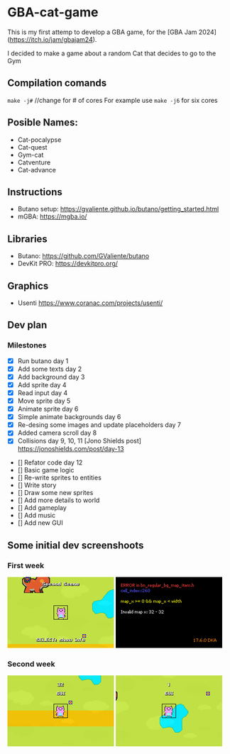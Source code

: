 # GBA-cat-game
This is my first attemp to develop a GBA game, for the [GBA Jam 2024] (https://itch.io/jam/gbajam24).

I decided to make a game about a random Cat that decides to go to the Gym

## Compilation comands
  `make -j#`  //change for # of cores
  For example use `make -j6` for six cores

## Posible Names:
  - Cat-pocalypse
  - Cat-quest
  - Gym-cat
  - Catventure
  - Cat-advance

## Instructions
  - Butano setup: https://gvaliente.github.io/butano/getting_started.html
  - mGBA: https://mgba.io/

## Libraries
  - Butano: https://github.com/GValiente/butano
  - DevKit PRO: https://devkitpro.org/
  
## Graphics
  - Usenti https://www.coranac.com/projects/usenti/

## Dev plan
### Milestones
- [x] Run butano day 1
- [x] Add some texts day 2
- [x] Add background day 3
- [x] Add sprite day 4
- [x] Read input day 4
- [x] Move sprite day 5
- [x] Animate sprite day 6
- [x] Simple animate backgrounds day 6
- [x] Re-desing some images and update placeholders day 7
- [x] Added camera scroll day 8
- [x] Collisions day 9, 10, 11 [Jono Shields post] https://jonoshields.com/post/day-13
- [] Refator code day 12
- [] Basic game logic
- [] Re-write sprites to entities
- [] Write story
- [] Draw some new sprites
- [] Add more details to world
- [] Add gameplay
- [] Add music
- [] Add new GUI

## Some initial dev screenshoots
### First week
![First sprites and world](/images/GBA-cat-game-1.png)
![Boundaries errors](/images/GBA-cat-game-0.png)
### Second week
![Collisions works](/images/GBA-cat-game-3.png)
![Collisions works](/images/GBA-cat-game-4.png)